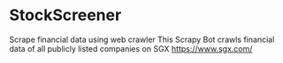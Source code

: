 # StockScreener
Scrape financial data using web crawler
This Scrapy Bot crawls financial data of all publicly listed companies on SGX https://www.sgx.com/
